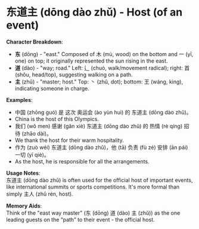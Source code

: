 # **东道主 (dōng dào zhǔ) - Host (of an event)**

**Character Breakdown**:  
- **东** (dōng) - "east." Composed of 木 (mù, wood) on the bottom and 一 (yī, one) on top; it originally represented the sun rising in the east.  
- **道** (dào) - "way; road." Left: 辶 (chuò, walk/movement radical); right: 首 (shǒu, head/top), suggesting walking on a path.  
- **主** (zhǔ) - "master; host." Top: 丶 (zhǔ, dot); bottom: 王 (wáng, king), indicating someone in charge.

**Examples**:  
- 中国 (zhōng guó) 是 这次 奥运会 (ào yùn huì) 的 东道主 (dōng dào zhǔ)。  
- China is the host of this Olympics.  
- 我们 (wǒ men) 感谢 (gǎn xiè) 东道主 (dōng dào zhǔ) 的 热情 (rè qíng) 招待 (zhāo dài)。  
- We thank the host for their warm hospitality.  
- 作为 (zuò wéi) 东道主 (dōng dào zhǔ)，他 (tā) 负责 (fù zé) 安排 (ān pái) 一切 (yī qiè)。  
- As the host, he is responsible for all the arrangements.

**Usage Notes**:  
东道主 (dōng dào zhǔ) is often used for the official host of important events, like international summits or sports competitions. It's more formal than simply 主人 (zhǔ rén, host).

**Memory Aids**:  
Think of the "east way master" (东 (dōng) 道 (dào) 主 (zhǔ)) as the one leading guests on the “path” to their event - the official host.